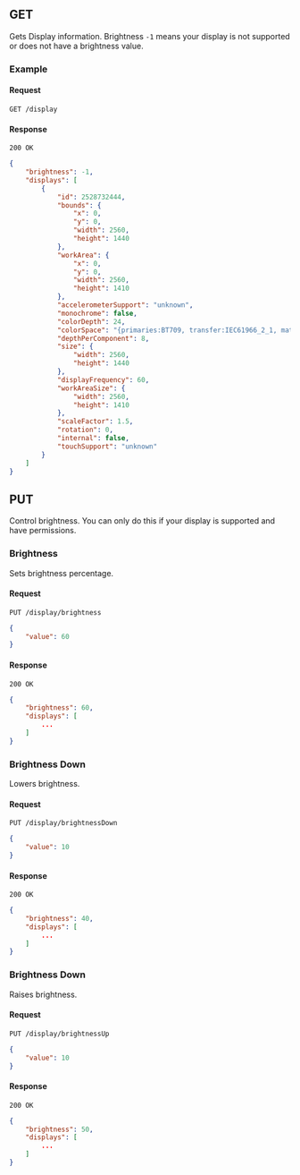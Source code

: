 ## GET

Gets Display information. Brightness `-1` means your display is not supported or does not have a brightness value.

### Example

#### Request

`GET /display`

#### Response

`200 OK`

```json
{
    "brightness": -1,
    "displays": [
        {
            "id": 2528732444,
            "bounds": {
                "x": 0,
                "y": 0,
                "width": 2560,
                "height": 1440
            },
            "workArea": {
                "x": 0,
                "y": 0,
                "width": 2560,
                "height": 1410
            },
            "accelerometerSupport": "unknown",
            "monochrome": false,
            "colorDepth": 24,
            "colorSpace": "{primaries:BT709, transfer:IEC61966_2_1, matrix:RGB, range:FULL}",
            "depthPerComponent": 8,
            "size": {
                "width": 2560,
                "height": 1440
            },
            "displayFrequency": 60,
            "workAreaSize": {
                "width": 2560,
                "height": 1410
            },
            "scaleFactor": 1.5,
            "rotation": 0,
            "internal": false,
            "touchSupport": "unknown"
        }
    ]
}
```

## PUT

Control brightness. You can only do this if your display is supported and have permissions.

### Brightness

Sets brightness percentage.

#### Request

`PUT /display/brightness`

```json
{
    "value": 60
}
```

#### Response

`200 OK`

```json
{
    "brightness": 60,
    "displays": [
        ...
    ]
}
```

### Brightness Down

Lowers brightness.

#### Request

`PUT /display/brightnessDown`

```json
{
    "value": 10
}
```

#### Response

`200 OK`

```json
{
    "brightness": 40,
    "displays": [
        ...
    ]
}
```

### Brightness Down

Raises brightness.

#### Request

`PUT /display/brightnessUp`

```json
{
    "value": 10
}
```

#### Response

`200 OK`

```json
{
    "brightness": 50,
    "displays": [
        ...
    ]
}
```
